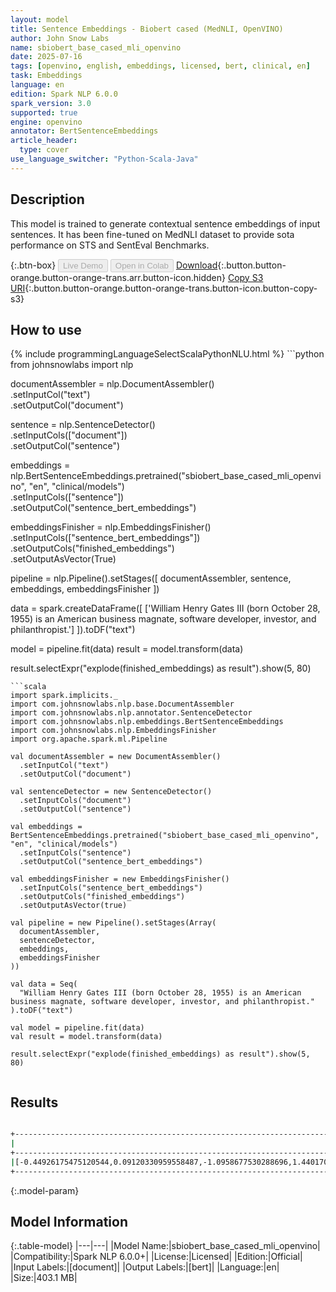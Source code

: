 ```yaml
---
layout: model
title: Sentence Embeddings - Biobert cased (MedNLI, OpenVINO)
author: John Snow Labs
name: sbiobert_base_cased_mli_openvino
date: 2025-07-16
tags: [openvino, english, embeddings, licensed, bert, clinical, en]
task: Embeddings
language: en
edition: Spark NLP 6.0.0
spark_version: 3.0
supported: true
engine: openvino
annotator: BertSentenceEmbeddings
article_header:
  type: cover
use_language_switcher: "Python-Scala-Java"
---
```


## Description

This model is trained to generate contextual sentence embeddings of input sentences. It has been fine-tuned on MedNLI dataset to provide sota performance on STS and SentEval Benchmarks.

{:.btn-box}
<button class="button button-orange" disabled>Live Demo</button>
<button class="button button-orange" disabled>Open in Colab</button>
[Download](https://s3.amazonaws.com/auxdata.johnsnowlabs.com/clinical/models/sbiobert_base_cased_mli_openvino_en_6.0.0_3.0_1752675766521.zip){:.button.button-orange.button-orange-trans.arr.button-icon.hidden}
[Copy S3 URI](s3://auxdata.johnsnowlabs.com/clinical/models/sbiobert_base_cased_mli_openvino_en_6.0.0_3.0_1752675766521.zip){:.button.button-orange.button-orange-trans.button-icon.button-copy-s3}

## How to use



<div class="tabs-box" markdown="1">
{% include programmingLanguageSelectScalaPythonNLU.html %}
```python
from johnsnowlabs import nlp

documentAssembler = nlp.DocumentAssembler() \
    .setInputCol("text") \
    .setOutputCol("document")

sentence = nlp.SentenceDetector() \
    .setInputCols(["document"]) \
    .setOutputCol("sentence")

embeddings = nlp.BertSentenceEmbeddings.pretrained("sbiobert_base_cased_mli_openvino", "en", "clinical/models") \
    .setInputCols(["sentence"]) \
    .setOutputCol("sentence_bert_embeddings")

embeddingsFinisher = nlp.EmbeddingsFinisher() \
    .setInputCols(["sentence_bert_embeddings"]) \
    .setOutputCols("finished_embeddings") \
    .setOutputAsVector(True)

pipeline = nlp.Pipeline().setStages([
    documentAssembler,
    sentence,
    embeddings,
    embeddingsFinisher
])

data = spark.createDataFrame([
    ['William Henry Gates III (born October 28, 1955) is an American business magnate, software developer, investor, and philanthropist.']
]).toDF("text")

model = pipeline.fit(data)
result = model.transform(data)

result.selectExpr("explode(finished_embeddings) as result").show(5, 80)

```
```scala
import spark.implicits._
import com.johnsnowlabs.nlp.base.DocumentAssembler
import com.johnsnowlabs.nlp.annotator.SentenceDetector
import com.johnsnowlabs.nlp.embeddings.BertSentenceEmbeddings
import com.johnsnowlabs.nlp.EmbeddingsFinisher
import org.apache.spark.ml.Pipeline

val documentAssembler = new DocumentAssembler()
  .setInputCol("text")
  .setOutputCol("document")

val sentenceDetector = new SentenceDetector()
  .setInputCols("document")
  .setOutputCol("sentence")

val embeddings = BertSentenceEmbeddings.pretrained("sbiobert_base_cased_mli_openvino", "en", "clinical/models")
  .setInputCols("sentence")
  .setOutputCol("sentence_bert_embeddings")

val embeddingsFinisher = new EmbeddingsFinisher()
  .setInputCols("sentence_bert_embeddings")
  .setOutputCols("finished_embeddings")
  .setOutputAsVector(true)

val pipeline = new Pipeline().setStages(Array(
  documentAssembler,
  sentenceDetector,
  embeddings,
  embeddingsFinisher
))

val data = Seq(
  "William Henry Gates III (born October 28, 1955) is an American business magnate, software developer, investor, and philanthropist."
).toDF("text")

val model = pipeline.fit(data)
val result = model.transform(data)

result.selectExpr("explode(finished_embeddings) as result").show(5, 80)


```
</div>

## Results

```bash

+--------------------------------------------------------------------------------+
|                                                                          result|
+--------------------------------------------------------------------------------+
|[-0.44926175475120544,0.09120330959558487,-1.0958677530288696,1.4401706457138...|
+--------------------------------------------------------------------------------+

```

{:.model-param}
## Model Information

{:.table-model}
|---|---|
|Model Name:|sbiobert_base_cased_mli_openvino|
|Compatibility:|Spark NLP 6.0.0+|
|License:|Licensed|
|Edition:|Official|
|Input Labels:|[document]|
|Output Labels:|[bert]|
|Language:|en|
|Size:|403.1 MB|